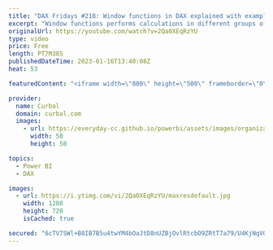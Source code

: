 ```yaml
---
title: "DAX Fridays #218: Window functions in DAX explained with example"
excerpt: "Window functions performs calculations in different groups of rows. Let me show you how and why this is powerful for DAX and Power BI:  Join this channel membership to get access to all the recorded bites as they become available: https://www.youtube.com/channel/UCJ7UhloHSA4wAqPzyi6TOkw/join  Here you"
originalUrl: https://youtube.com/watch?v=2Qa0XEqRzYU
type: video
price: Free
length: PT7M38S
publishedDateTime: 2023-01-16T13:40:08Z
heat: 53

featuredContent: "<iframe width=\"800\" height=\"500\" frameborder=\"0\" src=\"https://www.youtube.com/embed/2Qa0XEqRzYU\" allow=\"accelerometer; autoplay; encrypted-media; gyroscope; picture-in-picture\" allowfullscreen></iframe>"

provider:
  name: Curbal
  domain: curbal.com
  images:
    - url: https://everyday-cc.github.io/powerbi/assets/images/organizations/curbal.com-50x50.jpg
      width: 50
      height: 50

topics:
  - Power BI
  - DAX

images:
  - url: https://i.ytimg.com/vi/2Qa0XEqRzYU/maxresdefault.jpg
    width: 1280
    height: 720
    isCached: true

secured: "6cTV7SWl+B8IB7B5u4twYM4bOaJtD8nUZBjOvlRtcbO9ZRtT7a79/U4KjNqVG3gRkI/X2Tp0lpUy2TVCc2FwcVYE5SHbxNlChMky1FnxRygzeMwsGbkfGwup3NGR2xEJtwIxg9K9CO3NMN9Azenxo+FvXEmZv4yXxOigrdCPcg7BXzdqhyaWb672ig0o7bgd6k+RsZFSv30++hoyBTWRODTycyCSRb9xNFza0t/owDJnH1s0t4YC4O/+DRVFOr2+GZJJlQXAIjpYPcB+zcw63XwejSSNCKua3DaQTvYmSmmZWNGOENXTAKaxFUYwOj8IGMxrpLkUpktUscxzue5Vp773NzT+S1COgl7q3VOEm97bvBgKAkJRjuRdZOH56NZgj8gAXB9lm3YXY/4HV21nWV3s5fmXTpQYAHjPbo1h2SY=;A6CEdigGYKvsxAv+Sgi7+A=="
---
```


